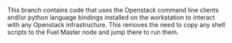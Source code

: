 This branch contains code that uses the Openstack command line clients and/or python language bindings
installed on the workstation to interact with any Openstack infrastructure. This removes the need to
copy any shell scripts to the Fuel Master node and jump there to run them. 

